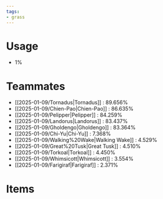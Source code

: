 ```yaml
---
tags:
- grass
---
```

# Usage
- 1%
# Teammates
- [[2025-01-09/Tornadus|Tornadus]] : 89.656%
- [[2025-01-09/Chien-Pao|Chien-Pao]] : 86.635%
- [[2025-01-09/Pelipper|Pelipper]] : 84.259%
- [[2025-01-09/Landorus|Landorus]] : 83.437%
- [[2025-01-09/Gholdengo|Gholdengo]] : 83.364%
- [[2025-01-09/Chi-Yu|Chi-Yu]] : 7.368%
- [[2025-01-09/Walking%20Wake|Walking Wake]] : 4.529%
- [[2025-01-09/Great%20Tusk|Great Tusk]] : 4.510%
- [[2025-01-09/Torkoal|Torkoal]] : 4.450%
- [[2025-01-09/Whimsicott|Whimsicott]] : 3.554%
- [[2025-01-09/Farigiraf|Farigiraf]] : 2.371%
# Items